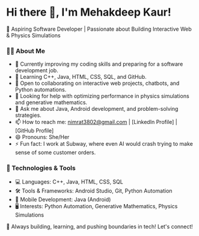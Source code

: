 # Hi there 👋, I'm Mehakdeep Kaur!  

🚀 Aspiring Software Developer | Passionate about Building Interactive Web & Physics Simulations  

### 👨‍💻 About Me  
- 🔭 Currently improving my coding skills and preparing for a software development job.  
- 🌱 Learning C++, Java, HTML, CSS, SQL, and GitHub.  
- 👯 Open to collaborating on interactive web projects, chatbots, and Python automations.  
- 🤔 Looking for help with optimizing performance in physics simulations and generative mathematics.  
- 💬 Ask me about Java, Android development, and problem-solving strategies.  
- 📫 How to reach me: nimrat3802@gmail.com | [LinkedIn Profile] | [GitHub Profile]  
- 😄 Pronouns: She/Her  
- ⚡ Fun fact: I work at Subway, where even AI would crash trying to make sense of some customer orders.  

### 🔧 Technologies & Tools  
- 💻 Languages: C++, Java, HTML, CSS, SQL  
- 🛠️ Tools & Frameworks: Android Studio, Git, Python Automation  
- 📱 Mobile Development: Java (Android)  
- 🖥️ Interests: Python Automation, Generative Mathematics, Physics Simulations  

🚀 Always building, learning, and pushing boundaries in tech! Let's connect!  
